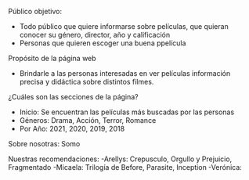 Público objetivo:

- Todo público que quiere informarse sobre películas, que quieran conocer su género,  director, año y calificación
- Personas que quieren escoger una buena ppelícula

Propósito de la página web

- Brindarle a las personas interesadas en ver películas información precisa y didáctica sobre distintos filmes.

¿Cuáles son las secciones de la página?
- Inicio: Se encuentran las películas más buscadas por las personas
- Géneros: Drama, Acción, Terror, Romance
- Por Año: 2021, 2020, 2019, 2018

Sobre nosotras:
Somo

Nuestras recomendaciones:
-Arellys: Crepusculo, Orgullo y Prejuicio, Fragmentado
-Micaela: Trilogía de Before, Parasite, Inception
-Verónica:
